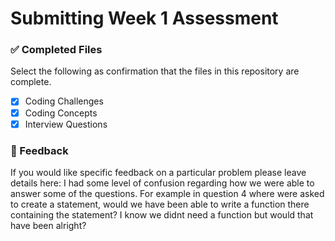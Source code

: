 # Submitting Week 1 Assessment

### ✅ Completed Files
Select the following as confirmation that the files in this repository are complete.
- [X] Coding Challenges
- [X] Coding Concepts
- [X] Interview Questions

### 📝 Feedback
If you would like specific feedback on a particular problem please leave details here: 
I had some level of confusion regarding how we were able to answer some of the questions. For example in question 4 where were asked to create a statement, would we have been able to write a function there containing the statement? I know we didnt need a function but would that have been alright?
